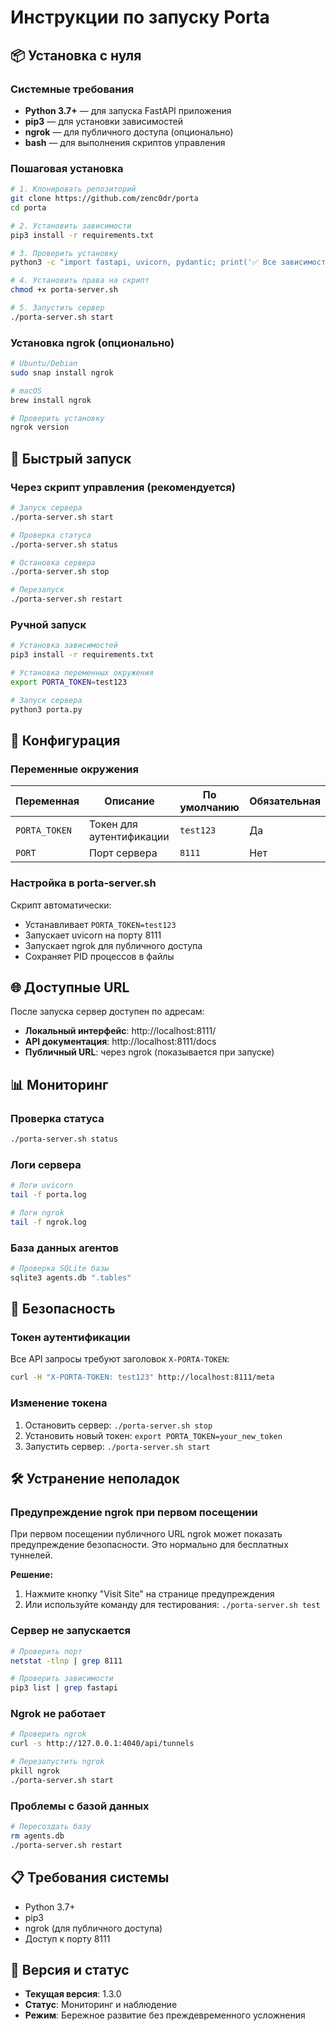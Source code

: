 # Инструкции по запуску Porta

## 📦 Установка с нуля

### Системные требования
- **Python 3.7+** — для запуска FastAPI приложения
- **pip3** — для установки зависимостей
- **ngrok** — для публичного доступа (опционально)
- **bash** — для выполнения скриптов управления

### Пошаговая установка
```bash
# 1. Клонировать репозиторий
git clone https://github.com/zenc0dr/porta
cd porta

# 2. Установить зависимости
pip3 install -r requirements.txt

# 3. Проверить установку
python3 -c "import fastapi, uvicorn, pydantic; print('✅ Все зависимости установлены')"

# 4. Установить права на скрипт
chmod +x porta-server.sh

# 5. Запустить сервер
./porta-server.sh start
```

### Установка ngrok (опционально)
```bash
# Ubuntu/Debian
sudo snap install ngrok

# macOS
brew install ngrok

# Проверить установку
ngrok version
```

## 🚀 Быстрый запуск

### Через скрипт управления (рекомендуется)
```bash
# Запуск сервера
./porta-server.sh start

# Проверка статуса
./porta-server.sh status

# Остановка сервера
./porta-server.sh stop

# Перезапуск
./porta-server.sh restart
```

### Ручной запуск
```bash
# Установка зависимостей
pip3 install -r requirements.txt

# Установка переменных окружения
export PORTA_TOKEN=test123

# Запуск сервера
python3 porta.py
```

## 🔧 Конфигурация

### Переменные окружения
| Переменная | Описание | По умолчанию | Обязательная |
|------------|----------|--------------|--------------|
| `PORTA_TOKEN` | Токен для аутентификации | `test123` | Да |
| `PORT` | Порт сервера | `8111` | Нет |

### Настройка в porta-server.sh
Скрипт автоматически:
- Устанавливает `PORTA_TOKEN=test123`
- Запускает uvicorn на порту 8111
- Запускает ngrok для публичного доступа
- Сохраняет PID процессов в файлы

## 🌐 Доступные URL

После запуска сервер доступен по адресам:
- **Локальный интерфейс**: http://localhost:8111/
- **API документация**: http://localhost:8111/docs
- **Публичный URL**: через ngrok (показывается при запуске)

## 📊 Мониторинг

### Проверка статуса
```bash
./porta-server.sh status
```

### Логи сервера
```bash
# Логи uvicorn
tail -f porta.log

# Логи ngrok
tail -f ngrok.log
```

### База данных агентов
```bash
# Проверка SQLite базы
sqlite3 agents.db ".tables"
```

## 🔐 Безопасность

### Токен аутентификации
Все API запросы требуют заголовок `X-PORTA-TOKEN`:
```bash
curl -H "X-PORTA-TOKEN: test123" http://localhost:8111/meta
```

### Изменение токена
1. Остановить сервер: `./porta-server.sh stop`
2. Установить новый токен: `export PORTA_TOKEN=your_new_token`
3. Запустить сервер: `./porta-server.sh start`

## 🛠️ Устранение неполадок

### Предупреждение ngrok при первом посещении
При первом посещении публичного URL ngrok может показать предупреждение безопасности. Это нормально для бесплатных туннелей.

**Решение:**
1. Нажмите кнопку "Visit Site" на странице предупреждения
2. Или используйте команду для тестирования: `./porta-server.sh test`

### Сервер не запускается
```bash
# Проверить порт
netstat -tlnp | grep 8111

# Проверить зависимости
pip3 list | grep fastapi
```

### Ngrok не работает
```bash
# Проверить ngrok
curl -s http://127.0.0.1:4040/api/tunnels

# Перезапустить ngrok
pkill ngrok
./porta-server.sh start
```

### Проблемы с базой данных
```bash
# Пересоздать базу
rm agents.db
./porta-server.sh restart
```

## 📋 Требования системы

- Python 3.7+
- pip3
- ngrok (для публичного доступа)
- Доступ к порту 8111

## 🎯 Версия и статус

- **Текущая версия**: 1.3.0
- **Статус**: Мониторинг и наблюдение
- **Режим**: Бережное развитие без преждевременного усложнения